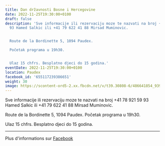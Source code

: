 ```yaml
---
title: Dan državnosti Bosne i Hercegovine
date: 2022-11-25T19:30:00+0100
draft: false
description: 'Sve informacije ili rezervaciju moze te nazvati na broj +41 78 921 59
  93 Hamed Salkic ili +41 79 622 41 88 Mirsad Muminovic.


  Route de la Bordinette 5, 1094 Paudex.

  Početak programa u 19h30.


  Ulaz 15 chfrs. Besplatno djeci do 15 godina.'
eventDate: 2022-11-25T19:30:00+0100
location: Paudex
facebook_id: '655117239386651'
weight: 30
image: https://scontent-ord5-2.xx.fbcdn.net/v/t39.30808-6/486641854_9399207156841686_1516080123773765506_n.jpg?_nc_cat=103&ccb=1-7&_nc_sid=9e60e4&_nc_ohc=YIVTlaPf-OQQ7kNvwEY9Yen&_nc_oc=AdmHHW70GqlOnc7E89WG4Tp8HqZ9nONJiTIZ9KWQmXCaKUHdrnGfKqMYX2NlTb-gSfk&_nc_zt=23&_nc_ht=scontent-ord5-2.xx&edm=ABTKTjYEAAAA&_nc_gid=AJb7JvBWCWu4NKsg7gzsLg&oh=00_AfVl7rVFMroxIt-Hx8GcYte6mMunhhRkxPf7100jEbcXXQ&oe=68B3093D
---
```


Sve informacije ili rezervaciju moze te nazvati na broj +41 78 921 59 93 Hamed Salkic ili +41 79 622 41 88 Mirsad Muminovic.

Route de la Bordinette 5, 1094 Paudex.
Početak programa u 19h30.

Ulaz 15 chfrs. Besplatno djeci do 15 godina.

---

Plus d'informations sur [Facebook](https://facebook.com/events/655117239386651)